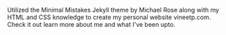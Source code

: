 Utilized the Minimal Mistakes Jekyll theme by Michael Rose along with my HTML and CSS knowledge to create my personal website vineetp.com. Check it out learn more about me and what I've been upto. 
